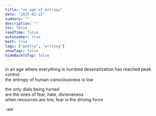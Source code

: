 ```yaml
---
title: "an age of entropy"
date: "2025-02-15"
summary: ""
description: ""
toc: false
readTime: false
autonumber: true
math: true
tags: ["poetry", "writing"]
showTags: false
hideBackToTop: false
---
```


in an age where everything is numbed
desenstization has reached peak control  
the entropy of human consciousness is low  
  
the only dials being turned  
are the ones of fear, hate, divisiveness  
when resources are low, fear is the driving force  

-aw
